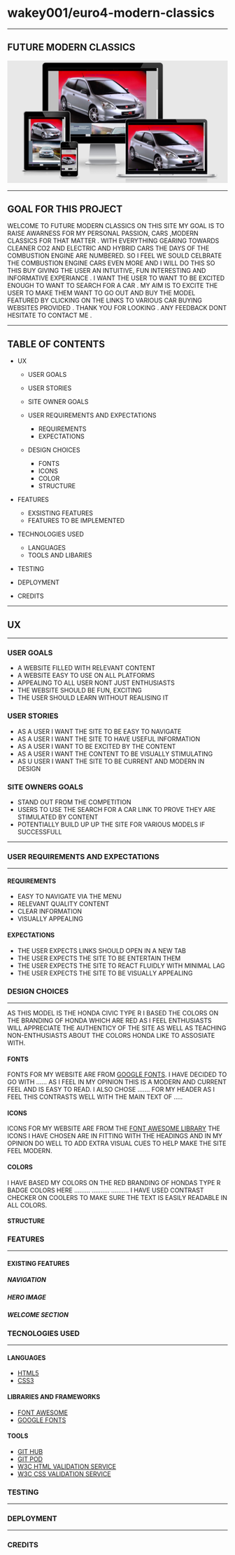 # wakey001/euro4-modern-classics
***
## FUTURE MODERN CLASSICS
![different device sizes with a honda civic type R](pic-for-readme.PNG)
***

## GOAL FOR THIS PROJECT
WELCOME TO FUTURE MODERN CLASSICS ON THIS SITE MY GOAL IS TO RAISE AWARNESS FOR MY PERSONAL PASSION, CARS ,MODERN CLASSICS FOR THAT MATTER .
WITH EVERYTHING GEARING TOWARDS CLEANER CO2 AND ELECTRIC AND HYBRID CARS THE DAYS OF THE COMBUSTION ENGINE ARE NUMBERED.
SO I FEEL WE SOULD CELBRATE THE COMBUSTION ENGINE CARS EVEN MORE AND I WILL DO THIS SO THIS BUY GIVING THE USER AN INTUITIVE, FUN INTERESTING AND INFORMATIVE EXPERIANCE .
I WANT THE USER TO WANT TO BE EXCITED ENOUGH TO WANT TO SEARCH FOR A CAR .
MY AIM IS TO EXCITE THE USER TO MAKE THEM WANT TO GO OUT AND BUY THE MODEL FEATURED BY CLICKING ON THE LINKS TO VARIOUS CAR BUYING WEBSITES PROVIDED .
THANK YOU FOR LOOKING . ANY FEEDBACK DONT HESITATE TO CONTACT ME .
***



## TABLE OF CONTENTS
* UX 
    * USER GOALS
    
    * USER STORIES
   
    * SITE OWNER GOALS
    
    * USER REQUIREMENTS AND EXPECTATIONS
      * REQUIREMENTS 
      * EXPECTATIONS
        
    * DESIGN CHOICES
      * FONTS
      * ICONS
      * COLOR
      * STRUCTURE
     
* FEATURES
    * EXSISTING FEATURES
    * FEATURES TO BE IMPLEMENTED
* TECHNOLOGIES USED
    * LANGUAGES
    * TOOLS AND LIBARIES
* TESTING
* DEPLOYMENT
* CREDITS
***
## UX
***
### USER GOALS
* A WEBSITE FILLED WITH RELEVANT CONTENT
* A WEBSITE EASY TO USE ON ALL PLATFORMS
* APPEALING TO ALL USER NONT JUST ENTHUSIASTS
* THE WEBSITE SHOULD BE FUN, EXCITING
* THE USER SHOULD LEARN WITHOUT REALISING IT 

### USER STORIES
* AS A USER I WANT THE SITE TO BE EASY TO NAVIGATE
* AS A USER I WANT THE SITE TO HAVE USEFUL INFORMATION
* AS A USER I WANT TO BE EXCITED BY THE CONTENT
* AS A USER I WANT THE CONTENT TO BE VISUALLY STIMULATING
* AS U USER I WANT THE SITE TO BE CURRENT AND MODERN IN DESIGN

### SITE OWNERS GOALS
* STAND OUT FROM THE COMPETITION
* USERS TO USE THE SEARCH FOR A CAR LINK TO PROVE THEY ARE STIMULATED BY CONTENT
* POTENTIALLY BUILD UP UP THE SITE FOR VARIOUS MODELS IF SUCCESSFULL
***

### USER REQUIREMENTS AND EXPECTATIONS
***
#### REQUIREMENTS
* EASY TO NAVIGATE VIA THE MENU
* RELEVANT QUALITY CONTENT
* CLEAR INFORMATION 
* VISUALLY APPEALING 
#### EXPECTATIONS
* THE USER EXPECTS LINKS SHOULD OPEN IN A NEW TAB
* THE USER EXPECTS THE SITE TO BE ENTERTAIN THEM
* THE USER EXPECTS THE SITE TO REACT FLUIDLY WITH MINIMAL LAG
* THE USER EXPECTS THE SITE TO BE VISUALLY APPEALING
### DESIGN CHOICES
***
AS THIS MODEL IS THE HONDA CIVIC TYPE R I BASED THE COLORS ON THE BRANDING OF HONDA WHICH ARE RED AS I FEEL ENTHUSIASTS WILL APPRECIATE THE AUTHENTICY OF THE SITE AS WELL AS TEACHING NON-ENTHUSIASTS ABOUT THE COLORS HONDA LIKE TO ASSOSIATE WITH.
#### FONTS
FONTS FOR MY WEBSITE ARE FROM [GOOGLE FONTS](https://fonts.google.com/). I HAVE DECIDED TO GO WITH ...... AS I FEEL IN MY OPINION THIS IS A MODERN AND CURRENT FEEL AND IS EASY TO READ. I ALSO CHOSE ....... FOR MY HEADER AS I FEEL THIS CONTRASTS WELL WITH THE MAIN TEXT OF .....
#### ICONS
ICONS FOR MY WEBSITE ARE FROM THE [FONT AWESOME LIBRARY](https://fontawesome.com/) THE ICONS I HAVE CHOSEN ARE IN FITTING WITH THE HEADINGS AND IN MY OPINION DO WELL TO ADD EXTRA VISUAL CUES TO HELP MAKE THE SITE FEEL MODERN.
#### COLORS
I HAVE BASED MY COLORS ON THE RED BRANDING OF HONDAS TYPE R BADGE
COLORS HERE .........
..........
..........
I HAVE USED CONTRAST CHECKER ON COOLERS TO MAKE SURE THE TEXT IS EASILY READABLE IN ALL COLORS.
#### STRUCTURE

### FEATURES
***
#### EXISTING FEATURES
##### NAVIGATION
##### HERO IMAGE
##### WELCOME SECTION
#####

### TECNOLOGIES USED
***
#### LANGUAGES
* [HTML5](https://en.wikipedia.org/wiki/HTML5)
* [CSS3](https://en.wikipedia.org/wiki/CSS)
#### LIBRARIES AND FRAMEWORKS
* [FONT AWESOME](https://fontawesome.com/)
* [GOOGLE FONTS](https://fonts.google.com/)
#### TOOLS
* [GIT HUB](https://github.com/)
* [GIT POD](https://www.gitpod.io/docs/configure/)
* [W3C HTML VALIDATION SERVICE](https://validator.w3.org/)
* [W3C CSS VALIDATION SERVICE](https://jigsaw.w3.org/css-validator/)
### TESTING 
***
### DEPLOYMENT
***

### CREDITS





